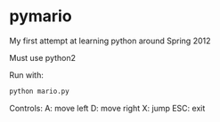 pymario
=======

My first attempt at learning python around Spring 2012

Must use python2

Run with:
```bash
python mario.py
```

Controls:
A: move left
D: move right
X: jump
ESC: exit

